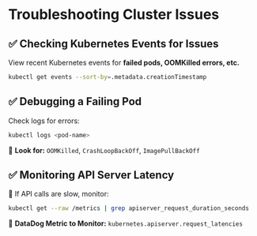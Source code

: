 # Troubleshooting Cluster Issues

## ✅ Checking Kubernetes Events for Issues

View recent Kubernetes events for **failed pods, OOMKilled errors, etc.**

```sh
kubectl get events --sort-by=.metadata.creationTimestamp
```

## ✅ Debugging a Failing Pod

Check logs for errors:

```sh
kubectl logs <pod-name>
```

📌 **Look for:** `OOMKilled`, `CrashLoopBackOff`, `ImagePullBackOff`

## ✅ Monitoring API Server Latency

📌 If API calls are slow, monitor:

```sh
kubectl get --raw /metrics | grep apiserver_request_duration_seconds
```

📌 **DataDog Metric to Monitor:** `kubernetes.apiserver.request_latencies`
